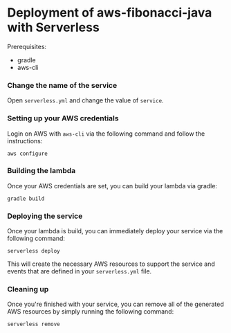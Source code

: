 # Deployment of aws-fibonacci-java with Serverless

Prerequisites:

- gradle
- aws-cli


### Change the name of the service

Open `serverless.yml` and change the value of `service`.


### Setting up your AWS credentials

Login on AWS with `aws-cli` via the following command and follow the instructions:

```shell
aws configure
```


### Building the lambda

Once your AWS credentials are set, you can build your lambda via gradle:

```shell
gradle build
```


### Deploying the service

Once your lambda is build, you can immediately deploy your service via the following command:

```shell
serverless deploy
```

This will create the necessary AWS resources to support the service and events that are defined in your `serverless.yml` file.


### Cleaning up

Once you're finished with your service, you can remove all of the generated AWS resources by simply running the following command:

```shell
serverless remove
```
